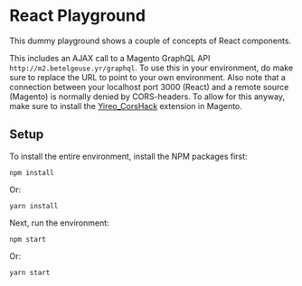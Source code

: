 # React Playground
This dummy playground shows a couple of concepts of React components.

This includes an AJAX call to a Magento GraphQL API `http://m2.betelgeuse.yr/graphql`. To use this in your environment, do make sure to replace the URL to
point to your own environment. Also note that a connection between your localhost port 3000 (React) and a remote source (Magento) is normally denied by
CORS-headers. To allow for this anyway, make sure to install the [Yireo_CorsHack](https://github.com/yireo-training/magento2-corshack) extension in Magento.

## Setup
To install the entire environment, install the NPM packages first:

    npm install

Or:

    yarn install

Next, run the environment:

    npm start

Or:

    yarn start

